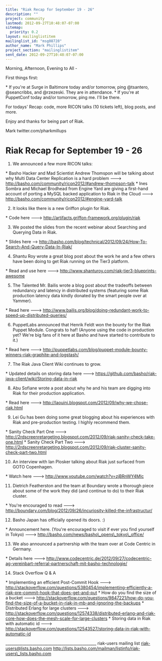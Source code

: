 ```yaml
---
title: "Riak Recap for September 19 - 26"
description: ""
project: community
lastmod: 2012-09-27T10:48:07-07:00
sitemap:
  priority: 0.2
layout: mailinglistitem
mailinglist_id: "msg08728"
author_name: "Mark Phillips"
project_section: "mailinglistitem"
sent_date: 2012-09-27T10:48:07-07:00
---
```



Morning, Afternoon, Evening to All -

First things first:

\* If you're at Surge in Baltimore today and/or tomorrow, ping
@tsantero, @seancribbs, and @rzezeski. They are in attendance.
\* If you're at PuppetConf today and/or tomorrow, ping me. I'll be there.

For todays' Recap: code, more RICON talks (10 tickets left), blog
posts, and more.

Enjoy and thanks for being part of Riak.

Mark
twitter.com/pharkmillups

Riak Recap for September 19 - 26
=========================

1) We announced a few more RICON talks:

\* Basho Hacker and Mad Scientist Andrew Thomspon will be talking about
why Multi Data Center Replication is a hard problem --->
http://basho.com/community/ricon2012/#andrew-thompson-talk
\* Ines Sombra and Michael Brodhead from Engine Yard are giving a
first-hand account of porting a MySQL backed application to Riak in
the Cloud ---> http://basho.com/community/ricon2012/#engine-yard-talk

2) It looks like there is a new Griffon plugin for Riak.

\* Code here ---> http://artifacts.griffon-framework.org/plugin/riak

3) We posted the slides from the recent webinar about Searching and
Querying Data in Riak.

\* Slides here -->
http://basho.com/blog/technical/2012/09/24/How-To-Search-And-Query-Data-In-Riak/

4) Shantu Roy wrote a great blog post about the work he and a few
others have been doing to get Riak running on the Tier3 platform.

\* Read and use here ---> http://www.shanturoy.com/riak-tier3-blueprints-awesome

5) The Talented Mr. Bailis wrote a blog post about the tradeoffs
between redundancy and latency in distributed systems (featuring some
Riak production latency data kindly donated by the smart people over
at Yammer).

\* Read here --->
http://www.bailis.org/blog/doing-redundant-work-to-speed-up-distributed-queries/

6) PuppetLabs announced that Henrik Feldt won the bounty for the Riak
Puppet Module. Congrats to haf! (Anyone using the code in production
yet? We're big fans of it here at Basho and have started to contribute
to it.)

\* Read here --->
http://puppetlabs.com/blog/puppet-module-bounty-winners-riak-graphite-and-logstash/

7) The Riak Java Client Wiki continues to grow.

\* Updated details on storing data here --->
https://github.com/basho/riak-java-client/wiki/Storing-data-in-riak

8) Abu Sofiane wrote a post about why he and his team are digging into
Riak for their production application.

\* Read here ---> http://laouini.blogspot.com/2012/09/why-we-chose-riak.html

9) Lei Gu has been doing some great blogging about his experiences
with Riak and pre-production testing. I highly recommend them.

\* Sanity Check Part One --->
http://2rdscreenretargeting.blogspot.com/2012/09/riak-sanity-check-take-one.html
\* Sanity Check Part Two --->
http://2rdscreenretargeting.blogspot.com/2012/09/riak-cluster-sanity-check-part-two.html

10) An interview with Ian Plosker talking about Riak just surfaced
from GOTO Copenhagen.

\* Watch here ---> http://www.youtube.com/watch?v=zjBRnWY4MIc

11) Dietrich Featherston and the team at Boundary wrote a thorough
piece about some of the work they did (and continue to do) to their
Riak cluster.

\* You're encouraged to read --->
http://boundary.com/blog/2012/09/26/incuriosity-killed-the-infrastructur/

12) Basho Japan has officially opened its doors. :)

\* Announcement here. (You're encouraged to visit if ever you find
yourself in Tokyo) --->
http://basho.com/news/basho\_opens\_tokyo\_office/

13) We also announced a partnership with the team over at Code Centric
in Germany.

\* Details here --->
http://www.codecentric.de/2012/09/27/codecentric-ag-vereinbart-referral-partnerschaft-mit-basho-technologie/

14) Stack Overflow Q & A

\* Implementing an efficient Post-Commit Hook --->
http://stackoverflow.com/questions/5380454/implementing-efficiently-a-riak-pre-commit-hook-that-does-get-and-put
\* How do you find the size of a bucket --->
http://stackoverflow.com/questions/9847221/how-do-you-find-the-size-of-a-bucket-in-riak-in-mb-and-ignoring-the-backups
\* Distributed Erlang for large clusters --->
http://stackoverflow.com/questions/12574338/distributed-erlang-and-riak-core-how-does-the-mesh-scale-for-large-clusters
\* Storing data in Riak with automatic id --->
http://stackoverflow.com/questions/12543527/storing-data-in-riak-with-automatic-id

\_\_\_\_\_\_\_\_\_\_\_\_\_\_\_\_\_\_\_\_\_\_\_\_\_\_\_\_\_\_\_\_\_\_\_\_\_\_\_\_\_\_\_\_\_\_\_
riak-users mailing list
riak-users@lists.basho.com
http://lists.basho.com/mailman/listinfo/riak-users\_lists.basho.com

